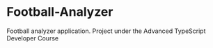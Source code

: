 # Football-Analyzer
Football analyzer application. Project under the Advanced TypeScript Developer Course
